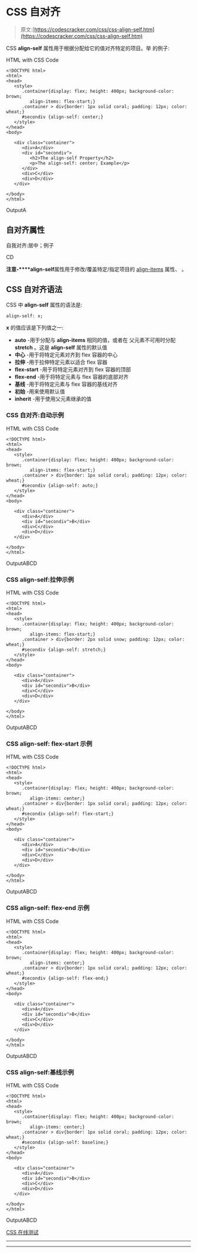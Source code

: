 # CSS 自对齐

> 原文:[https://codescracker.com/css/css-align-self.htm](https://codescracker.com/css/css-align-self.htm)

CSS **align-self** 属性用于根据分配给它的值对齐特定的项目。举 的例子:

HTML with CSS Code

```
<!DOCTYPE html>
<html>
<head>
   <style>
      .container{display: flex; height: 400px; background-color: brown;
         align-items: flex-start;}
      .container > div{border: 1px solid coral; padding: 12px; color: wheat;}
      #secondiv {align-self: center;}
   </style>
</head>
<body>

   <div class="container">
      <div>A</div>
      <div id="secondiv">
         <h2>The align-self Property</h2>
         <p>The align-self: center; Example</p>
      </div>
      <div>C</div>
      <div>D</div>
   </div>

</body>
</html>
```

OutputA

## 自对齐属性

自我对齐:居中；例子

CD

**注意-****align-self**属性用于修改/覆盖特定/指定项目的 [align-items](/css/css-align-items.htm) 属性、 。

## CSS 自对齐语法

CSS 中 **align-self** 属性的语法是:

```
align-self: x;
```

**x** 的值应该是下列值之一:

*   **auto** -用于分配与 **align-items** 相同的值，或者在 父元素不可用时分配 **stretch** 。这是 **align-self** 属性的默认值
*   **中心** -用于将特定元素对齐到 flex 容器的中心
*   **拉伸** -用于拉伸特定元素以适合 flex 容器
*   **flex-start** -用于将特定元素对齐到 flex 容器的顶部
*   **flex-end** -用于将特定元素与 flex 容器的底部对齐
*   **基线** -用于将特定元素与 flex 容器的基线对齐
*   **初始** -用来使用默认值
*   **inherit** -用于使用父元素继承的值

### CSS 自对齐:自动示例

HTML with CSS Code

```
<!DOCTYPE html>
<html>
<head>
   <style>
      .container{display: flex; height: 400px; background-color: brown;
         align-items: flex-start;}
      .container > div{border: 1px solid coral; padding: 12px; color: wheat;}
      #secondiv {align-self: auto;}
   </style>
</head>
<body>

   <div class="container">
      <div>A</div>
      <div id="secondiv">B</div>
      <div>C</div>
      <div>D</div>
   </div>

</body>
</html>
```

OutputABCD

### CSS align-self:拉伸示例

HTML with CSS Code

```
<!DOCTYPE html>
<html>
<head>
   <style>
      .container{display: flex; height: 400px; background-color: brown;
         align-items: flex-start;}
      .container > div{border: 2px solid snow; padding: 12px; color: wheat;}
      #secondiv {align-self: stretch;}
   </style>
</head>
<body>

   <div class="container">
      <div>A</div>
      <div id="secondiv">B</div>
      <div>C</div>
      <div>D</div>
   </div>

</body>
</html>
```

OutputABCD

### CSS align-self: flex-start 示例

HTML with CSS Code

```
<!DOCTYPE html>
<html>
<head>
   <style>
      .container{display: flex; height: 400px; background-color: brown;
         align-items: center;}
      .container > div{border: 1px solid coral; padding: 12px; color: wheat;}
      #secondiv {align-self: flex-start;}
   </style>
</head>
<body>

   <div class="container">
      <div>A</div>
      <div id="secondiv">B</div>
      <div>C</div>
      <div>D</div>
   </div>

</body>
</html>
```

OutputABCD

### CSS align-self: flex-end 示例

HTML with CSS Code

```
<!DOCTYPE html>
<html>
<head>
   <style>
      .container{display: flex; height: 400px; background-color: brown;
         align-items: center;}
      .container > div{border: 1px solid coral; padding: 12px; color: wheat;}
      #secondiv {align-self: flex-end;}
   </style>
</head>
<body>

   <div class="container">
      <div>A</div>
      <div id="secondiv">B</div>
      <div>C</div>
      <div>D</div>
   </div>

</body>
</html>
```

OutputABCD

### CSS align-self:基线示例

HTML with CSS Code

```
<!DOCTYPE html>
<html>
<head>
   <style>
      .container{display: flex; height: 400px; background-color: brown;
         align-items: center;}
      .container > div{border: 1px solid coral; padding: 12px; color: wheat;}
      #secondiv {align-self: baseline;}
   </style>
</head>
<body>

   <div class="container">
      <div>A</div>
      <div id="secondiv">B</div>
      <div>C</div>
      <div>D</div>
   </div>

</body>
</html>
```

OutputABCD

[CSS 在线测试](/exam/showtest.php?subid=5)

* * *

* * *